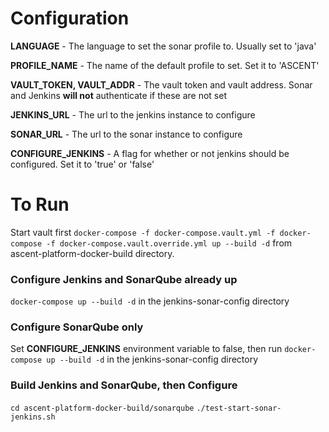 # Configuration
**LANGUAGE** - The language to set the sonar profile to. Usually set to 'java'

**PROFILE_NAME** - The name of the default profile to set. Set it to 'ASCENT'

**VAULT_TOKEN, VAULT_ADDR** - The vault token and vault address. Sonar and Jenkins **will not** authenticate if these are not set

**JENKINS_URL** - The url to the jenkins instance to configure

**SONAR_URL** - The url to the sonar instance to configure

**CONFIGURE_JENKINS** - A flag for whether or not jenkins should be configured. Set it to 'true' or 'false'

# To Run
Start vault first `docker-compose -f docker-compose.vault.yml -f docker-compose -f docker-compose.vault.override.yml up --build -d` from ascent-platform-docker-build directory.

### Configure Jenkins and SonarQube already up
`docker-compose up --build -d` in the jenkins-sonar-config directory

### Configure SonarQube only
Set **CONFIGURE_JENKINS** environment variable to false, then run `docker-compose up --build -d` in the jenkins-sonar-config directory

### Build Jenkins and SonarQube, then Configure
`cd ascent-platform-docker-build/sonarqube`
`./test-start-sonar-jenkins.sh`

